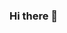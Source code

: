 ### Hi there 👋

<!--
**SunjidaAkter/SunjidaAkter** is a ✨ _special_ ✨ repository because its `README.md` (this file) appears on your GitHub profile.

Here are some ideas to get you started:

- 🔭 I’m currently working on an Ecommerce Project
- 🌱 I’m currently learning Data Structure & Algorithm
- 👯 I’m looking to collaborate with other Developers
- 🤔 I’m looking for help with Problem Solving
- 💬 Ask me about Web Development
- 📫 How to reach me: **sanjidabintesayid7@gmail.com**
- ⚡ Fun fact: I love to sleep in my computer desk

